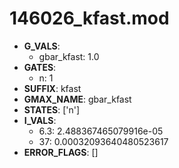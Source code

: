 # 146026_kfast.mod

- **G_VALS**:
  - gbar_kfast: 1.0
- **GATES**:
  - n: 1
- **SUFFIX**: kfast
- **GMAX_NAME**: gbar_kfast
- **STATES**: ['n']
- **I_VALS**:
  - 6.3: 2.488367465079916e-05
  - 37: 0.00032093640480523617
- **ERROR_FLAGS**: []
